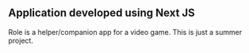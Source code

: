 ## Application developed using Next JS
Role is a helper/companion app for a video game.
This is just a summer project.
